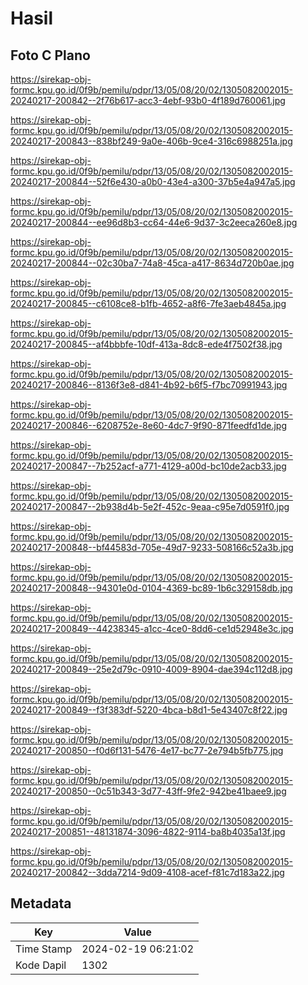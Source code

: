 # Hasil

## Foto C Plano

https://sirekap-obj-formc.kpu.go.id/0f9b/pemilu/pdpr/13/05/08/20/02/1305082002015-20240217-200842--2f76b617-acc3-4ebf-93b0-4f189d760061.jpg

https://sirekap-obj-formc.kpu.go.id/0f9b/pemilu/pdpr/13/05/08/20/02/1305082002015-20240217-200843--838bf249-9a0e-406b-9ce4-316c6988251a.jpg

https://sirekap-obj-formc.kpu.go.id/0f9b/pemilu/pdpr/13/05/08/20/02/1305082002015-20240217-200844--52f6e430-a0b0-43e4-a300-37b5e4a947a5.jpg

https://sirekap-obj-formc.kpu.go.id/0f9b/pemilu/pdpr/13/05/08/20/02/1305082002015-20240217-200844--ee96d8b3-cc64-44e6-9d37-3c2eeca260e8.jpg

https://sirekap-obj-formc.kpu.go.id/0f9b/pemilu/pdpr/13/05/08/20/02/1305082002015-20240217-200844--02c30ba7-74a8-45ca-a417-8634d720b0ae.jpg

https://sirekap-obj-formc.kpu.go.id/0f9b/pemilu/pdpr/13/05/08/20/02/1305082002015-20240217-200845--c6108ce8-b1fb-4652-a8f6-7fe3aeb4845a.jpg

https://sirekap-obj-formc.kpu.go.id/0f9b/pemilu/pdpr/13/05/08/20/02/1305082002015-20240217-200845--af4bbbfe-10df-413a-8dc8-ede4f7502f38.jpg

https://sirekap-obj-formc.kpu.go.id/0f9b/pemilu/pdpr/13/05/08/20/02/1305082002015-20240217-200846--8136f3e8-d841-4b92-b6f5-f7bc70991943.jpg

https://sirekap-obj-formc.kpu.go.id/0f9b/pemilu/pdpr/13/05/08/20/02/1305082002015-20240217-200846--6208752e-8e60-4dc7-9f90-871feedfd1de.jpg

https://sirekap-obj-formc.kpu.go.id/0f9b/pemilu/pdpr/13/05/08/20/02/1305082002015-20240217-200847--7b252acf-a771-4129-a00d-bc10de2acb33.jpg

https://sirekap-obj-formc.kpu.go.id/0f9b/pemilu/pdpr/13/05/08/20/02/1305082002015-20240217-200847--2b938d4b-5e2f-452c-9eaa-c95e7d0591f0.jpg

https://sirekap-obj-formc.kpu.go.id/0f9b/pemilu/pdpr/13/05/08/20/02/1305082002015-20240217-200848--bf44583d-705e-49d7-9233-508166c52a3b.jpg

https://sirekap-obj-formc.kpu.go.id/0f9b/pemilu/pdpr/13/05/08/20/02/1305082002015-20240217-200848--94301e0d-0104-4369-bc89-1b6c329158db.jpg

https://sirekap-obj-formc.kpu.go.id/0f9b/pemilu/pdpr/13/05/08/20/02/1305082002015-20240217-200849--44238345-a1cc-4ce0-8dd6-ce1d52948e3c.jpg

https://sirekap-obj-formc.kpu.go.id/0f9b/pemilu/pdpr/13/05/08/20/02/1305082002015-20240217-200849--25e2d79c-0910-4009-8904-dae394c112d8.jpg

https://sirekap-obj-formc.kpu.go.id/0f9b/pemilu/pdpr/13/05/08/20/02/1305082002015-20240217-200849--f3f383df-5220-4bca-b8d1-5e43407c8f22.jpg

https://sirekap-obj-formc.kpu.go.id/0f9b/pemilu/pdpr/13/05/08/20/02/1305082002015-20240217-200850--f0d6f131-5476-4e17-bc77-2e794b5fb775.jpg

https://sirekap-obj-formc.kpu.go.id/0f9b/pemilu/pdpr/13/05/08/20/02/1305082002015-20240217-200850--0c51b343-3d77-43ff-9fe2-942be41baee9.jpg

https://sirekap-obj-formc.kpu.go.id/0f9b/pemilu/pdpr/13/05/08/20/02/1305082002015-20240217-200851--48131874-3096-4822-9114-ba8b4035a13f.jpg

https://sirekap-obj-formc.kpu.go.id/0f9b/pemilu/pdpr/13/05/08/20/02/1305082002015-20240217-200842--3dda7214-9d09-4108-acef-f81c7d183a22.jpg


## Metadata

| Key        | Value               |
| ---------- | ------------------- |
| Time Stamp | 2024-02-19 06:21:02 |
| Kode Dapil | 1302                |




